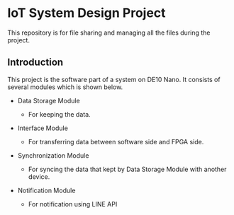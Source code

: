 # IoT System Design Project
This repository is for file sharing and managing all the files during the project.  

## Introduction
This project is the software part of a system on DE10 Nano. It consists of several modules which is shown below.  

- Data Storage Module
  - For keeping the data.

- Interface Module  
	- For transferring data between software side and FPGA side.
- Synchronization Module
  - For syncing the data that kept by Data Storage Module with another device.  
- Notification Module
  - For notification using LINE API